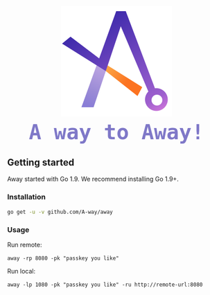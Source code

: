 <h1 align="center">
    <img src="asset/static/away.png" alt="Away" width="256">
    <div style="font-size: 48px;font-family: monospace;color: #7F78C8;">A way to Away!</div>
</h1>

## Getting started

Away started with Go 1.9. We recommend installing Go 1.9+.

### Installation

```bash
go get -u -v github.com/A-way/away
```

### Usage

Run remote:

```
away -rp 8080 -pk "passkey you like"
```

Run local:

```
away -lp 1080 -pk "passkey you like" -ru http://remote-url:8080
```
